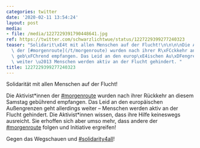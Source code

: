 ```yaml
---
categories: twitter
date: '2020-02-11 13:54:24'
layout: post
media:
- file: /media/1227229391790448641.jpg
ref: https://twitter.com/schwarzlichtwue/status/1227229399277240323
teaser: "Solidarit\xE4t mit allen Menschen auf der Flucht!\n\n\n\nDie Aktivist\\*innen\
  \ der [#morgenroute](/t/morgenroute) wurden nach ihrer R\xFCckkehr an diesem Samstag\
  \ geb\xFChrend empfangen. Das Leid an den europ\xE4ischen Au\xDFengrenzen geht allerdings\
  \ weiter \u2013 Menschen werden aktiv an der Flucht gehindert. "
title: 1227229399277240323
---
```

Solidarität mit allen Menschen auf der Flucht!



Die Aktivist\*innen der [#morgenroute](/t/morgenroute) wurden nach ihrer Rückkehr an diesem Samstag gebührend empfangen. Das Leid an den europäischen Außengrenzen geht allerdings weiter – Menschen werden aktiv an der Flucht gehindert. 
Die Aktivist\*innen wissen, dass ihre Hilfe keineswegs ausreicht. Sie erhoffen sich aber umso mehr, dass andere der [#morgenroute](/t/morgenroute) folgen und Initiative ergreifen!

Gegen das Wegschauen und [#solidarity4all](/t/solidarity4all)!